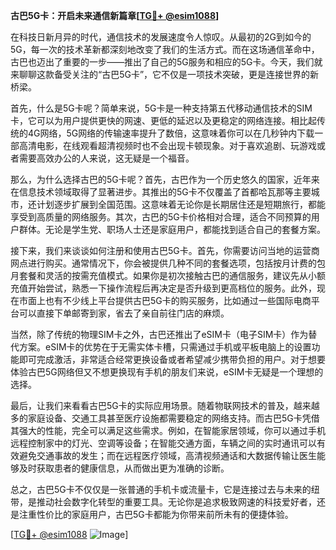 **古巴5G卡：开启未来通信新篇章[[TG💪+ @esim1088](https://t.me/s/esim1088)]**

在科技日新月异的时代，通信技术的发展速度令人惊叹。从最初的2G到如今的5G，每一次的技术革新都深刻地改变了我们的生活方式。而在这场通信革命中，古巴也迈出了重要的一步——推出了自己的5G服务和相应的5G卡。今天，我们就来聊聊这款备受关注的“古巴5G卡”，它不仅是一项技术突破，更是连接世界的新桥梁。

首先，什么是5G卡呢？简单来说，5G卡是一种支持第五代移动通信技术的SIM卡，它可以为用户提供更快的网速、更低的延迟以及更稳定的网络连接。相比起传统的4G网络，5G网络的传输速率提升了数倍，这意味着你可以在几秒钟内下载一部高清电影，在线观看超清视频时也不会出现卡顿现象。对于喜欢追剧、玩游戏或者需要高效办公的人来说，这无疑是一个福音。

那么，为什么选择古巴的5G卡呢？首先，古巴作为一个历史悠久的国家，近年来在信息技术领域取得了显著进步。其推出的5G卡不仅覆盖了首都哈瓦那等主要城市，还计划逐步扩展到全国范围。这意味着无论你是长期居住还是短期旅行，都能享受到高质量的网络服务。其次，古巴的5G卡价格相对合理，适合不同预算的用户群体。无论是学生党、职场人士还是家庭用户，都能找到适合自己的套餐方案。

接下来，我们来谈谈如何注册和使用古巴5G卡。首先，你需要访问当地的运营商网点进行购买。通常情况下，你会被提供几种不同的套餐选项，包括按月计费的包月套餐和灵活的按需充值模式。如果你是初次接触古巴的通信服务，建议先从小额充值开始尝试，熟悉一下操作流程后再决定是否升级到更高档位的服务。此外，现在市面上也有不少线上平台提供古巴5G卡的购买服务，比如通过一些国际电商平台可以直接下单邮寄到家，省去了亲自前往门店的麻烦。

当然，除了传统的物理SIM卡之外，古巴还推出了eSIM卡（电子SIM卡）作为替代方案。eSIM卡的优势在于无需实体卡槽，只需通过手机或平板电脑上的设置功能即可完成激活，非常适合经常更换设备或者希望减少携带负担的用户。对于想要体验古巴5G网络但又不想更换现有手机的朋友们来说，eSIM卡无疑是一个理想的选择。

最后，让我们来看看古巴5G卡的实际应用场景。随着物联网技术的普及，越来越多的家庭设备、交通工具甚至医疗设施都需要稳定的网络支持。而古巴5G卡凭借其强大的性能，完全可以满足这些需求。例如，在智能家居领域，你可以通过手机远程控制家中的灯光、空调等设备；在智能交通方面，车辆之间的实时通讯可以有效避免交通事故的发生；而在远程医疗领域，高清视频通话和大数据传输让医生能够及时获取患者的健康信息，从而做出更为准确的诊断。

总之，古巴5G卡不仅仅是一张普通的手机卡或流量卡，它是连接过去与未来的纽带，是推动社会数字化转型的重要工具。无论你是追求极致网速的科技爱好者，还是注重性价比的家庭用户，古巴5G卡都能为你带来前所未有的便捷体验。

[[TG💪+ @esim1088](https://t.me/s/esim1088) ![Image](https://i.postimg.cc/4NQfJmqS/Snipaste-2025-05-13-00-14-12.png)]